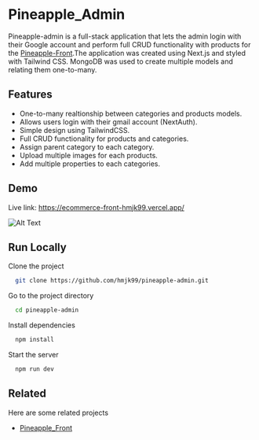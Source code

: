 
# Pineapple_Admin

Pineapple-admin is a full-stack application that lets the admin login with their Google account and perform full CRUD functionality with products for the [Pineapple-Front](https://ecommerce-front-hmjk99.vercel.app/).The application was created using Next.js and styled with Tailwind CSS. MongoDB was used to create multiple models and relating them one-to-many.
## Features

- One-to-many realtionship between categories and products models. 
- Allows users login with their gmail account (NextAuth).
- Simple design using TailwindCSS.
- Full CRUD functionality for products and categories.
- Assign parent category to each category.
- Upload multiple images for each products.
- Add multiple properties to each categories.

## Demo

Live link: https://ecommerce-front-hmjk99.vercel.app/

![Alt Text](https://media.giphy.com/media/v1.Y2lkPTc5MGI3NjExNmYwNDAwMWNiZDk5NWQ0ZDI2YTIxNDNjZTFmYTlkNWRkZmY5NmZiYSZlcD12MV9pbnRlcm5hbF9naWZzX2dpZklkJmN0PWc/ek658Qo2dBkew47l5b/giphy.gif)

## Run Locally

Clone the project

```bash
  git clone https://github.com/hmjk99/pineapple-admin.git
```

Go to the project directory

```bash
  cd pineapple-admin
```

Install dependencies

```bash
  npm install
```

Start the server

```bash
  npm run dev
```


## Related

Here are some related projects

- [Pineapple_Front](https://github.com/hmjk99/pineapple-front)

